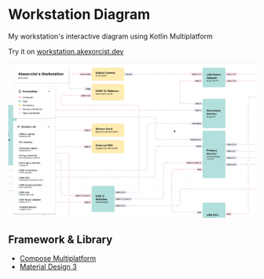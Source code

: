 # Workstation Diagram

My workstation's interactive diagram using Kotlin Multiplatform

Try it on [workstation.akexorcist.dev](https://workstation.akexorcist.dev)

![Overview](image%2Foverview.gif)

## Framework & Library

* [Compose Multiplatform](https://www.jetbrains.com/lp/compose-multiplatform/)
* [Material Design 3](https://m3.material.io/components)
